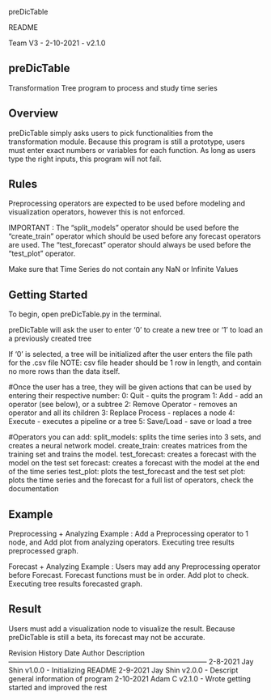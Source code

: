 preDicTable

README

Team V3 - 2-10-2021 - v2.1.0


preDicTable
--------------
Transformation Tree program to process and study time series

Overview
-----------
preDicTable simply asks users to pick functionalities from the transformation module. 
Because this program is still a prototype, users must enter exact numbers or variables for each function. 
As long as users type the right inputs, this program will not fail.


Rules
--------
Preprocessing operators are expected to be used before modeling and visualization operators, however this is not enforced.

IMPORTANT : 
The “split_models” operator should be used before the “create_train” operator which should be used before any forecast operators are used. 
The “test_forecast” operator should always be used before the “test_plot” operator.

Make sure that Time Series do not contain any NaN or Infinite Values

Getting Started
------------------
To begin, open preDicTable.py in the terminal.

preDicTable will ask the user to enter ‘0’ to create a new tree or ‘1’ to load an a previously created tree

If ‘0’ is selected, a tree will be initialized after the user enters the file path for the .csv file
NOTE: csv file header should be 1 row in length, and contain no more rows than the data itself.

#Once the user has a tree, they will be given actions that can be used by entering their respective number:
0: Quit - quits the program
1: Add - add an operator (see below), or a subtree
2: Remove Operator - removes an operator and all its children
3: Replace Process - replaces a node
4: Execute - executes a pipeline or a tree
5: Save/Load - save or load a tree

#Operators you can add:
split_models: splits the time series into 3 sets, and creates a neural network model.
create_train: creates matrices from the training set and trains the model.
test_forecast: creates a forecast with the model on the test set
forecast: creates a forecast with the model at the end of the time series
test_plot: plots the test_forecast and the test set
plot: plots the time series and the forecast
for a full list of operators, check the documentation

Example
----------
Preprocessing + Analyzing Example :
Add a Preprocessing operator to 1 node, and Add plot from analyzing operators. Executing tree results preprocessed graph.

Forecast + Analyzing Example : 
Users may add any Preprocessing operator before Forecast. Forecast functions must be in order. Add plot to check. Executing tree results forecasted graph.

Result 
---------
Users must add a visualization node to visualize the result. Because preDicTable is still a beta, its forecast may not be accurate.
  

Revision History
Date     	Author	Description
————————————————————————————
2-8-2021	Jay Shin	v1.0.0 - Initializing README
2-9-2021	Jay Shin		v2.0.0 - Descript general information of program
2-10-2021	Adam C		v2.1.0 - Wrote getting started and improved the rest
